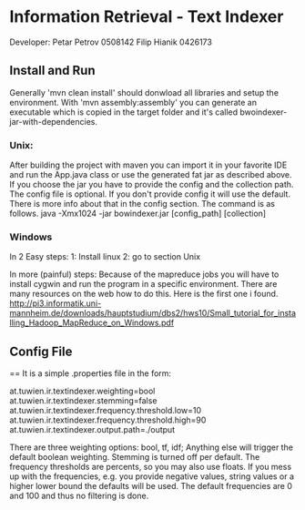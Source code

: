 Information Retrieval - Text Indexer
=====

Developer:
Petar Petrov 0508142
Filip Hianik 0426173

## Install and Run
Generally 'mvn clean install' should donwload all libraries and setup the environment.
With 'mvn assembly:assembly' you can generate an executable which is copied in the target folder
and it's called bwoindexer-jar-with-dependencies.

### Unix:
After building the project with maven you can import it in your favorite IDE and run the App.java
class or use the generated fat jar as described above.
If you choose the jar you have to provide the config and the collection path.
The config file is optional. If you don't provide config it will use the default. There is more info
about that in the config section.
The command is as follows.
java -Xmx1024 -jar bowindexer.jar [config_path] [collection]

### Windows
In 2 Easy steps:
1: Install linux
2: go to section Unix

In more (painful) steps:
Because of the mapreduce jobs you will have to install cygwin and run the program in a specific environment.
There are many resources on the web how to do this. Here is the first one i found.
http://pi3.informatik.uni-mannheim.de/downloads/hauptstudium/dbs2/hws10/Small_tutorial_for_installing_Hadoop_MapReduce_on_Windows.pdf

## Config File
==
It is a simple .properties file in the form:

at.tuwien.ir.textindexer.weighting=bool
at.tuwien.ir.textindexer.stemming=false
at.tuwien.ir.textindexer.frequency.threshold.low=10
at.tuwien.ir.textindexer.frequency.threshold.high=90
at.tuwien.ir.textindexer.output.path=./output

There are three weighting options: bool, tf, idf;
Anything else will trigger the default boolean weighting.
Stemming is turned off per default.
The frequency thresholds are percents, so you may also use floats.
If you mess up with the frequencies, e.g. you provide negative values, string values or a higher lower bound the
defaults will be used.
The default frequencies are 0 and 100 and thus no filtering is done.